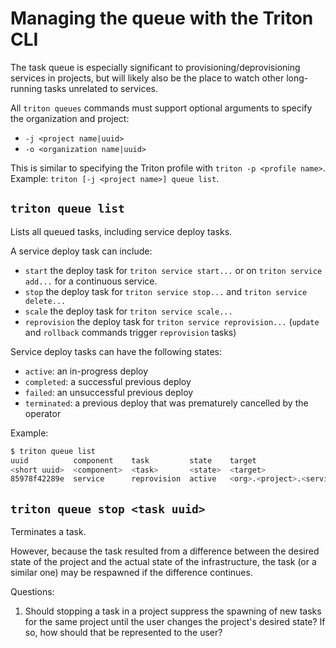 <!--
    This Source Code Form is subject to the terms of the Mozilla Public
    License, v. 2.0. If a copy of the MPL was not distributed with this
    file, You can obtain one at http://mozilla.org/MPL/2.0/.
-->

<!--
    Copyright 2016 Casey Bisson, Joyent
-->

# Managing the queue with the Triton CLI

The task queue is especially significant to provisioning/deprovisioning services in projects, but will likely also be the place to watch other long-running tasks unrelated to services.

All `triton queues` commands must support optional arguments to specify the organization and project:

- `-j <project name|uuid>`
- `-o <organization name|uuid>`

This is similar to specifying the Triton profile with `triton -p <profile name>`. Example: `triton [-j <project name>] queue list`.

## `triton queue list`

Lists all queued tasks, including service deploy tasks. 

A service deploy task can include:

- `start` the deploy task for `triton service start...` or on `triton service add...` for a continuous service.
- `stop` the deploy task for `triton service stop...` and `triton service delete...`
- `scale` the deploy task for `triton service scale...`
- `reprovision` the deploy task for `triton service reprovision...` (`update` and `rollback` commands trigger `reprovision` tasks)

Service deploy tasks can have the following states:

- `active`: an in-progress deploy
- `completed`: a successful previous deploy
- `failed`: an unsuccessful previous deploy
- `terminated`: a previous deploy that was prematurely cancelled by the operator

Example:

```bash
$ triton queue list
uuid          component    task         state    target
<short uuid>  <component>  <task>       <state>  <target>
85978f42289e  service      reprovision  active   <org>.<project>.<service>
```

## `triton queue stop <task uuid>`

Terminates a task.

However, because the task resulted from a difference between the  desired state of the project and the actual state of the infrastructure, the task (or a similar one) may be respawned if the difference continues.

Questions:

1. Should stopping a task in a project suppress the spawning of new tasks for the same project until the user changes the project's desired state? If so, how should that be represented to the user?